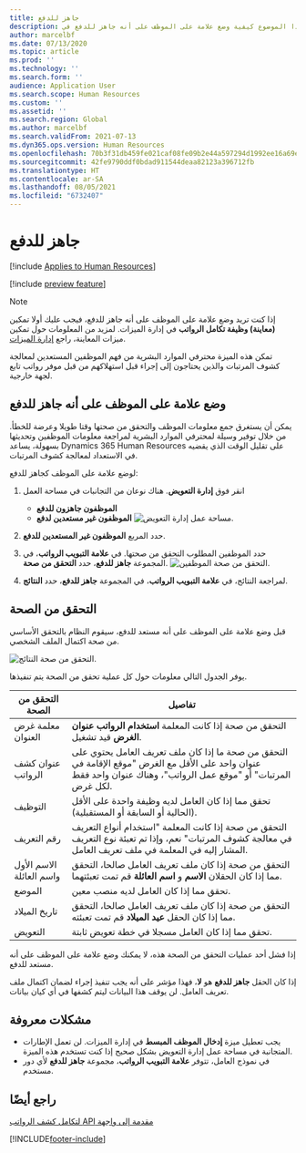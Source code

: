 ```yaml
---
title: جاهز للدفع
description: يوضح هذا الموضوع كيفية وضع علامة على الموظف على أنه جاهز للدفع في Dynamics 365 Human Resources.
author: marcelbf
ms.date: 07/13/2020
ms.topic: article
ms.prod: ''
ms.technology: ''
ms.search.form: ''
audience: Application User
ms.search.scope: Human Resources
ms.custom: ''
ms.assetid: ''
ms.search.region: Global
ms.author: marcelbf
ms.search.validFrom: 2021-07-13
ms.dyn365.ops.version: Human Resources
ms.openlocfilehash: 70b3f31db459fe021caf08fe09b2e44a597294d1992ee16a69efd8745941a4bd
ms.sourcegitcommit: 42fe9790ddf0bdad911544deaa82123a396712fb
ms.translationtype: HT
ms.contentlocale: ar-SA
ms.lasthandoff: 08/05/2021
ms.locfileid: "6732407"
---
```

# <a name="ready-to-pay"></a>جاهز للدفع

[!include [Applies to Human Resources](../includes/applies-to-hr.md)]

[!include [preview feature](./includes/preview-feature.md)]

> [!NOTE]
> إذا كنت تريد وضع علامة على الموظف على أنه جاهز للدفع، فيجب عليك أولا تمكين **(معاينة) وظيفة تكامل الرواتب** في إدارة الميزات. لمزيد من المعلومات حول تمكين ميزات المعاينة، راجع [إدارة الميزات](hr-admin-manage-features.md).

تمكن هذه الميزة محترفي الموارد البشرية من فهم الموظفين المستعدين لمعالجة كشوف المرتبات والذين يحتاجون إلى إجراء قبل استهلاكهم من قبل موفر رواتب تابع لجهة خارجية.

## <a name="mark-employee-as-ready-to-pay"></a>وضع علامة على الموظف على أنه جاهز للدفع

يمكن أن يستغرق جمع معلومات الموظف والتحقق من صحتها وقتا طويلا وعرضة للخطأ. من خلال توفير وسيلة لمحترفي الموارد البشرية لمراجعة معلومات الموظفين وتحديثها بسهولة، يساعد Dynamics 365 Human Resources على تقليل الوقت الذي يقضيه في الاستعداد لمعالجة كشوف المرتبات.

لوضع علامة على الموظف كجاهز للدفع:

1. انقر فوق **إدارة التعويض**. هناك نوعان من التجانبات في مساحة العمل 
    - **الموظفون جاهزون للدفع**
    - **الموظفون غير مستعدين لدفع**
    ![مساحة عمل إدارة التعويض.](./media/hr-ready-to-pay-1-workspace.png)

2. حدد المربع **الموظفون غير المستعدين للدفع**.

3. حدد الموظفين المطلوب التحقق من صحتها. في **علامة التبويب الرواتب**، في المجموعة **جاهز للدفع**، حدد **التحقق من صحة**.
    ![التحقق من صحة الموظفين.](./media/hr-ready-to-pay-2-validate.png)

4. لمراجعة النتائج، في **علامة التبويب الرواتب**، في المجموعة **جاهز للدفع**، حدد **النتائج**.

## <a name="validation"></a>التحقق من الصحة

قبل وضع علامة على الموظف على أنه مستعد للدفع، سيقوم النظام بالتحقق الأساسي من صحة اكتمال الملف الشخصي.

![التحقق من صحة النتائج.](./media/hr-ready-to-pay-3-results.png)

يوفر الجدول التالي معلومات حول كل عملية تحقق من الصحة يتم تنفيذها. 

| التحقق من الصحة | تفاصيل |
| --- | --- |
| معلمة غرض العنوان | التحقق من صحة إذا كانت المعلمة **استخدام الرواتب عنوان الغرض** قيد تشغيل. |
| عنوان كشف الرواتب | التحقق من صحة ما إذا كان ملف تعريف العامل يحتوي على عنوان واحد على الأقل مع الغرض "موقع الإقامة في المرتبات" أو "موقع عمل الرواتب"، وهناك عنوان واحد فقط لكل غرض. |
| التوظيف | تحقق مما إذا كان العامل لديه وظيفة واحدة على الأقل (الحالية أو السابقة أو المستقبلية). |
| رقم التعريف | التحقق من صحة إذا كانت المعلمة "استخدام أنواع التعريف في معالجة كشوف المرتبات" نعم، وإذا تم تعبئة نوع التعريف المشار إليه في المعلمة في ملف تعريف العامل. |
| الاسم الأول واسم العائلة | التحقق من صحة إذا كان ملف تعريف العامل صالحا، التحقق مما إذا كان الحقلان **الاسم** و **اسم العائلة** قم تمت تعبئتهما.|
| الموضع | تحقق مما إذا كان العامل لديه منصب معين. |
| تاريخ الميلاد | التحقق من صحة إذا كان ملف تعريف العامل صالحا، التحقق مما إذا كان الحقل **عيد الميلاد** قم تمت تعبئته. |
| التعويض | تحقق مما إذا كان العامل مسجلا في خطة تعويض ثابتة. |

إذا فشل أحد عمليات التحقق من الصحة هذه، لا يمكنك وضع علامة على الموظف على أنه مستعد للدفع.

إذا كان الحقل **جاهز للدفع** هو **لا**، فهذا مؤشر على أنه يجب تنفيذ إجراء لضمان اكتمال ملف تعريف العامل. لن يوقف هذا البيانات ليتم كشفها في أي كيان بيانات. 

## <a name="known-issues"></a>مشكلات معروفة

- يجب تعطيل ميزة **إدخال الموظف المبسط** في إدارة الميزات. لن تعمل الإطارات المتجانبة في مساحة عمل إدارة التعويض بشكل صحيح إذا كنت تستخدم هذه الميزة.
- في نموذج العامل، تتوفر **علامة التبويب الرواتب**، مجموعة **جاهز للدفع** لأي دور مستخدم. 

## <a name="see-also"></a>راجع أيضًا

[‏‫مقدمة إلى واجهة API لتكامل كشف الرواتب](hr-admin-integration-payroll-api-introduction.md)<br>

[!INCLUDE[footer-include](../includes/footer-banner.md)]
